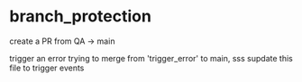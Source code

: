 # branch_protection

create a PR from QA -> main

trigger an error trying to merge from 'trigger_error' to main, sss
supdate this file to trigger events 

